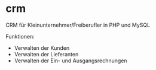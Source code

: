 # crm
CRM für Kleinunternehmer/Freiberufler in PHP und MySQL

Funktionen:
- Verwalten der Kunden
- Verwalten der Lieferanten
- Verwalten der Ein- und Ausgangsrechnungen
